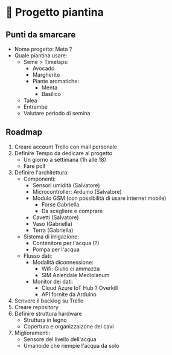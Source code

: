 # 🌱 Progetto piantina

## Punti da smarcare

 - Nome progetto: Meta ?
 - Quale piantina usare:
    - Seme > Timelaps:
        - Avocado
        - Margherite
        - Piante aromatiche:
            - Menta
            - Basilico
    - Talea
    - Entrambe
    - Valutare periodo di semina


## Roadmap
1. Creare account Trello con mail personale
2. Definire Tempo da dedicare al progetto
    - Un giorno a settimana (1h alle 18)
    - Fare poll
3. Definire l'architettura:
    - Componenti:
        - Sensori umidità (Salvatore)
        - Microcontroller: Arduino (Salvatore)
        - Modulo GSM (con possibilità di usare internet mobile)
            - Forse Gabriella
            - Da scegliere e comprare
        - Cavetti (Salvatore)
        - Vaso (Gabriella)
        - Terra (Gabriella)
    - Sistema di irrigazione:
        - Contenitore per l'acqua (?)
        - Pompa per l'acqua
    - Flusso dati:
        - Modalità diconnessione:
            - Wifi: Giulio ci ammazza
            - SIM Aziendale Mediolanum
        - Monitor dei dati:
            - Cloud Azure IoT Hub ? Overkill
            - API fornite da Arduino
4. Scrivere il backlog su Trello
5. Creare repository
6. Definire struttura hardware
    - Struttura in legno
    - Copertura e organizzaizone dei cavi
7. Miglioramenti:
    - Sensore del livello dell'acqua
    - Umanoide che riempie l'acqua da solo